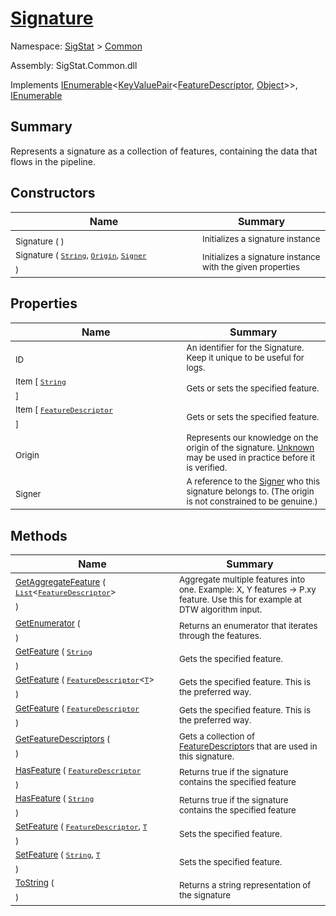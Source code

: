 # [Signature](./Signature.md)

Namespace: [SigStat]() > [Common](./README.md)

Assembly: SigStat.Common.dll

Implements [IEnumerable](https://docs.microsoft.com/en-us/dotnet/api/System.Collections.Generic.IEnumerable-1)\<[KeyValuePair](https://docs.microsoft.com/en-us/dotnet/api/System.Collections.Generic.KeyValuePair-2)\<[FeatureDescriptor](./FeatureDescriptor.md), [Object](https://docs.microsoft.com/en-us/dotnet/api/System.Object)>>, [IEnumerable](https://docs.microsoft.com/en-us/dotnet/api/System.Collections.IEnumerable)

## Summary
Represents a signature as a collection of features, containing the data that flows in the pipeline.

## Constructors

| Name | Summary | 
| --- | --- | 
| <sub>Signature (  )</sub><em>&nbsp;&nbsp;&nbsp;&nbsp;&nbsp;&nbsp;&nbsp;&nbsp;&nbsp;&nbsp;&nbsp;&nbsp;&nbsp;&nbsp;&nbsp;&nbsp;&nbsp;&nbsp;&nbsp;&nbsp;&nbsp;&nbsp;&nbsp;&nbsp;&nbsp;&nbsp;&nbsp;&nbsp;&nbsp;&nbsp;&nbsp;&nbsp;&nbsp;&nbsp;&nbsp;&nbsp;&nbsp;&nbsp;&nbsp;&nbsp;&nbsp;&nbsp;&nbsp;&nbsp;</em>| <sub>Initializes a signature instance</sub>| <br>
| <sub>Signature ( [`String`](https://docs.microsoft.com/en-us/dotnet/api/System.String), [`Origin`](./Origin.md), [`Signer`](./Signer.md) )</sub><em>&nbsp;&nbsp;&nbsp;&nbsp;&nbsp;&nbsp;&nbsp;&nbsp;&nbsp;&nbsp;&nbsp;&nbsp;&nbsp;&nbsp;&nbsp;&nbsp;&nbsp;&nbsp;&nbsp;&nbsp;&nbsp;&nbsp;&nbsp;&nbsp;&nbsp;&nbsp;&nbsp;&nbsp;&nbsp;&nbsp;&nbsp;&nbsp;&nbsp;&nbsp;&nbsp;&nbsp;&nbsp;&nbsp;&nbsp;&nbsp;&nbsp;&nbsp;&nbsp;&nbsp;</em>| <sub>Initializes a signature instance with the given properties</sub>| <br>


## Properties

| Name | Summary | 
| --- | --- | 
| <sub>ID</sub><em>&nbsp;&nbsp;&nbsp;&nbsp;&nbsp;&nbsp;&nbsp;&nbsp;&nbsp;&nbsp;&nbsp;&nbsp;&nbsp;&nbsp;&nbsp;&nbsp;&nbsp;&nbsp;&nbsp;&nbsp;&nbsp;&nbsp;&nbsp;&nbsp;&nbsp;&nbsp;&nbsp;&nbsp;&nbsp;&nbsp;&nbsp;&nbsp;&nbsp;&nbsp;&nbsp;&nbsp;&nbsp;&nbsp;&nbsp;&nbsp;&nbsp;&nbsp;&nbsp;&nbsp;</em>| <sub>An identifier for the Signature. Keep it unique to be useful for logs.</sub>| <br>
| <sub>Item [ [`String`](https://docs.microsoft.com/en-us/dotnet/api/System.String) ]</sub><em>&nbsp;&nbsp;&nbsp;&nbsp;&nbsp;&nbsp;&nbsp;&nbsp;&nbsp;&nbsp;&nbsp;&nbsp;&nbsp;&nbsp;&nbsp;&nbsp;&nbsp;&nbsp;&nbsp;&nbsp;&nbsp;&nbsp;&nbsp;&nbsp;&nbsp;&nbsp;&nbsp;&nbsp;&nbsp;&nbsp;&nbsp;&nbsp;&nbsp;&nbsp;&nbsp;&nbsp;&nbsp;&nbsp;&nbsp;&nbsp;&nbsp;&nbsp;&nbsp;&nbsp;</em>| <sub>Gets or sets the specified feature.</sub>| <br>
| <sub>Item [ [`FeatureDescriptor`](./FeatureDescriptor.md) ]</sub><em>&nbsp;&nbsp;&nbsp;&nbsp;&nbsp;&nbsp;&nbsp;&nbsp;&nbsp;&nbsp;&nbsp;&nbsp;&nbsp;&nbsp;&nbsp;&nbsp;&nbsp;&nbsp;&nbsp;&nbsp;&nbsp;&nbsp;&nbsp;&nbsp;&nbsp;&nbsp;&nbsp;&nbsp;&nbsp;&nbsp;&nbsp;&nbsp;&nbsp;&nbsp;&nbsp;&nbsp;&nbsp;&nbsp;&nbsp;&nbsp;&nbsp;&nbsp;&nbsp;&nbsp;</em>| <sub>Gets or sets the specified feature.</sub>| <br>
| <sub>Origin</sub><em>&nbsp;&nbsp;&nbsp;&nbsp;&nbsp;&nbsp;&nbsp;&nbsp;&nbsp;&nbsp;&nbsp;&nbsp;&nbsp;&nbsp;&nbsp;&nbsp;&nbsp;&nbsp;&nbsp;&nbsp;&nbsp;&nbsp;&nbsp;&nbsp;&nbsp;&nbsp;&nbsp;&nbsp;&nbsp;&nbsp;&nbsp;&nbsp;&nbsp;&nbsp;&nbsp;&nbsp;&nbsp;&nbsp;&nbsp;&nbsp;&nbsp;&nbsp;&nbsp;&nbsp;</em>| <sub>Represents our knowledge on the origin of the signature. [Unknown](https://github.com/hargitomi97/sigstat/blob/master/docs/md/SigStat/Common/Origin.md) may be used in practice before it is verified.</sub>| <br>
| <sub>Signer</sub><em>&nbsp;&nbsp;&nbsp;&nbsp;&nbsp;&nbsp;&nbsp;&nbsp;&nbsp;&nbsp;&nbsp;&nbsp;&nbsp;&nbsp;&nbsp;&nbsp;&nbsp;&nbsp;&nbsp;&nbsp;&nbsp;&nbsp;&nbsp;&nbsp;&nbsp;&nbsp;&nbsp;&nbsp;&nbsp;&nbsp;&nbsp;&nbsp;&nbsp;&nbsp;&nbsp;&nbsp;&nbsp;&nbsp;&nbsp;&nbsp;&nbsp;&nbsp;&nbsp;&nbsp;</em>| <sub>A reference to the [Signer](https://github.com/hargitomi97/sigstat/blob/master/docs/md/SigStat/Common/Signer.md) who this signature belongs to. (The origin is not constrained to be genuine.)</sub>| <br>


## Methods

| Name | Summary | 
| --- | --- | 
| <sub>[GetAggregateFeature](./Methods/Signature-100663444.md) ( [`List`](https://docs.microsoft.com/en-us/dotnet/api/System.Collections.Generic.List-1)\<[`FeatureDescriptor`](./FeatureDescriptor.md)> )</sub><em>&nbsp;&nbsp;&nbsp;&nbsp;&nbsp;&nbsp;&nbsp;&nbsp;&nbsp;&nbsp;&nbsp;&nbsp;&nbsp;&nbsp;&nbsp;&nbsp;&nbsp;&nbsp;&nbsp;&nbsp;&nbsp;&nbsp;&nbsp;&nbsp;&nbsp;&nbsp;&nbsp;&nbsp;&nbsp;&nbsp;&nbsp;&nbsp;&nbsp;&nbsp;&nbsp;&nbsp;&nbsp;&nbsp;&nbsp;&nbsp;&nbsp;&nbsp;&nbsp;&nbsp;</em>| <sub>Aggregate multiple features into one. Example: X, Y features -&gt; P.xy feature.  Use this for example at DTW algorithm input.</sub>| <br>
| <sub>[GetEnumerator](./Methods/Signature-100663448.md) (  )</sub><em>&nbsp;&nbsp;&nbsp;&nbsp;&nbsp;&nbsp;&nbsp;&nbsp;&nbsp;&nbsp;&nbsp;&nbsp;&nbsp;&nbsp;&nbsp;&nbsp;&nbsp;&nbsp;&nbsp;&nbsp;&nbsp;&nbsp;&nbsp;&nbsp;&nbsp;&nbsp;&nbsp;&nbsp;&nbsp;&nbsp;&nbsp;&nbsp;&nbsp;&nbsp;&nbsp;&nbsp;&nbsp;&nbsp;&nbsp;&nbsp;&nbsp;&nbsp;&nbsp;&nbsp;</em>| <sub>Returns an enumerator that iterates through the features.</sub>| <br>
| <sub>[GetFeature](./Methods/Signature-100663438.md) ( [`String`](https://docs.microsoft.com/en-us/dotnet/api/System.String) )</sub><em>&nbsp;&nbsp;&nbsp;&nbsp;&nbsp;&nbsp;&nbsp;&nbsp;&nbsp;&nbsp;&nbsp;&nbsp;&nbsp;&nbsp;&nbsp;&nbsp;&nbsp;&nbsp;&nbsp;&nbsp;&nbsp;&nbsp;&nbsp;&nbsp;&nbsp;&nbsp;&nbsp;&nbsp;&nbsp;&nbsp;&nbsp;&nbsp;&nbsp;&nbsp;&nbsp;&nbsp;&nbsp;&nbsp;&nbsp;&nbsp;&nbsp;&nbsp;&nbsp;&nbsp;</em>| <sub>Gets the specified feature.</sub>| <br>
| <sub>[GetFeature](./Methods/Signature-100663439.md) ( [`FeatureDescriptor`](./FeatureDescriptor-1.md)\<[`T`](./Signature.md)> )</sub><em>&nbsp;&nbsp;&nbsp;&nbsp;&nbsp;&nbsp;&nbsp;&nbsp;&nbsp;&nbsp;&nbsp;&nbsp;&nbsp;&nbsp;&nbsp;&nbsp;&nbsp;&nbsp;&nbsp;&nbsp;&nbsp;&nbsp;&nbsp;&nbsp;&nbsp;&nbsp;&nbsp;&nbsp;&nbsp;&nbsp;&nbsp;&nbsp;&nbsp;&nbsp;&nbsp;&nbsp;&nbsp;&nbsp;&nbsp;&nbsp;&nbsp;&nbsp;&nbsp;&nbsp;</em>| <sub>Gets the specified feature. This is the preferred way.</sub>| <br>
| <sub>[GetFeature](./Methods/Signature-100663440.md) ( [`FeatureDescriptor`](./FeatureDescriptor.md) )</sub><em>&nbsp;&nbsp;&nbsp;&nbsp;&nbsp;&nbsp;&nbsp;&nbsp;&nbsp;&nbsp;&nbsp;&nbsp;&nbsp;&nbsp;&nbsp;&nbsp;&nbsp;&nbsp;&nbsp;&nbsp;&nbsp;&nbsp;&nbsp;&nbsp;&nbsp;&nbsp;&nbsp;&nbsp;&nbsp;&nbsp;&nbsp;&nbsp;&nbsp;&nbsp;&nbsp;&nbsp;&nbsp;&nbsp;&nbsp;&nbsp;&nbsp;&nbsp;&nbsp;&nbsp;</em>| <sub>Gets the specified feature. This is the preferred way.</sub>| <br>
| <sub>[GetFeatureDescriptors](./Methods/Signature-100663441.md) (  )</sub><em>&nbsp;&nbsp;&nbsp;&nbsp;&nbsp;&nbsp;&nbsp;&nbsp;&nbsp;&nbsp;&nbsp;&nbsp;&nbsp;&nbsp;&nbsp;&nbsp;&nbsp;&nbsp;&nbsp;&nbsp;&nbsp;&nbsp;&nbsp;&nbsp;&nbsp;&nbsp;&nbsp;&nbsp;&nbsp;&nbsp;&nbsp;&nbsp;&nbsp;&nbsp;&nbsp;&nbsp;&nbsp;&nbsp;&nbsp;&nbsp;&nbsp;&nbsp;&nbsp;&nbsp;</em>| <sub>Gets a collection of [FeatureDescriptor](https://github.com/hargitomi97/sigstat/blob/master/docs/md/SigStat/Common/FeatureDescriptor.md)s that are used in this signature.</sub>| <br>
| <sub>[HasFeature](./Methods/Signature-100663445.md) ( [`FeatureDescriptor`](./FeatureDescriptor.md) )</sub><em>&nbsp;&nbsp;&nbsp;&nbsp;&nbsp;&nbsp;&nbsp;&nbsp;&nbsp;&nbsp;&nbsp;&nbsp;&nbsp;&nbsp;&nbsp;&nbsp;&nbsp;&nbsp;&nbsp;&nbsp;&nbsp;&nbsp;&nbsp;&nbsp;&nbsp;&nbsp;&nbsp;&nbsp;&nbsp;&nbsp;&nbsp;&nbsp;&nbsp;&nbsp;&nbsp;&nbsp;&nbsp;&nbsp;&nbsp;&nbsp;&nbsp;&nbsp;&nbsp;&nbsp;</em>| <sub>Returns true if the signature contains the specified feature</sub>| <br>
| <sub>[HasFeature](./Methods/Signature-100663446.md) ( [`String`](https://docs.microsoft.com/en-us/dotnet/api/System.String) )</sub><em>&nbsp;&nbsp;&nbsp;&nbsp;&nbsp;&nbsp;&nbsp;&nbsp;&nbsp;&nbsp;&nbsp;&nbsp;&nbsp;&nbsp;&nbsp;&nbsp;&nbsp;&nbsp;&nbsp;&nbsp;&nbsp;&nbsp;&nbsp;&nbsp;&nbsp;&nbsp;&nbsp;&nbsp;&nbsp;&nbsp;&nbsp;&nbsp;&nbsp;&nbsp;&nbsp;&nbsp;&nbsp;&nbsp;&nbsp;&nbsp;&nbsp;&nbsp;&nbsp;&nbsp;</em>| <sub>Returns true if the signature contains the specified feature</sub>| <br>
| <sub>[SetFeature](./Methods/Signature-100663442.md) ( [`FeatureDescriptor`](./FeatureDescriptor.md), [`T`](./Signature.md) )</sub><em>&nbsp;&nbsp;&nbsp;&nbsp;&nbsp;&nbsp;&nbsp;&nbsp;&nbsp;&nbsp;&nbsp;&nbsp;&nbsp;&nbsp;&nbsp;&nbsp;&nbsp;&nbsp;&nbsp;&nbsp;&nbsp;&nbsp;&nbsp;&nbsp;&nbsp;&nbsp;&nbsp;&nbsp;&nbsp;&nbsp;&nbsp;&nbsp;&nbsp;&nbsp;&nbsp;&nbsp;&nbsp;&nbsp;&nbsp;&nbsp;&nbsp;&nbsp;&nbsp;&nbsp;</em>| <sub>Sets the specified feature.</sub>| <br>
| <sub>[SetFeature](./Methods/Signature-100663443.md) ( [`String`](https://docs.microsoft.com/en-us/dotnet/api/System.String), [`T`](./Signature.md) )</sub><em>&nbsp;&nbsp;&nbsp;&nbsp;&nbsp;&nbsp;&nbsp;&nbsp;&nbsp;&nbsp;&nbsp;&nbsp;&nbsp;&nbsp;&nbsp;&nbsp;&nbsp;&nbsp;&nbsp;&nbsp;&nbsp;&nbsp;&nbsp;&nbsp;&nbsp;&nbsp;&nbsp;&nbsp;&nbsp;&nbsp;&nbsp;&nbsp;&nbsp;&nbsp;&nbsp;&nbsp;&nbsp;&nbsp;&nbsp;&nbsp;&nbsp;&nbsp;&nbsp;&nbsp;</em>| <sub>Sets the specified feature.</sub>| <br>
| <sub>[ToString](./Methods/Signature-100663447.md) (  )</sub><em>&nbsp;&nbsp;&nbsp;&nbsp;&nbsp;&nbsp;&nbsp;&nbsp;&nbsp;&nbsp;&nbsp;&nbsp;&nbsp;&nbsp;&nbsp;&nbsp;&nbsp;&nbsp;&nbsp;&nbsp;&nbsp;&nbsp;&nbsp;&nbsp;&nbsp;&nbsp;&nbsp;&nbsp;&nbsp;&nbsp;&nbsp;&nbsp;&nbsp;&nbsp;&nbsp;&nbsp;&nbsp;&nbsp;&nbsp;&nbsp;&nbsp;&nbsp;&nbsp;&nbsp;</em>| <sub>Returns a string representation of the signature</sub>| <br>



